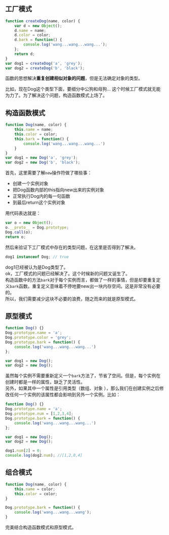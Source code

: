 
## 工厂模式
```js
function createDog(name, color) {
    var d = new Object();
    d.name = name;
    d.color = color;
    d.bark = function() {
        console.log('wang...wang...wang...');
    };
    return d;
}
var dog1 = createDog('a', 'grey');
var dog2 = createDog('b', 'black');
```
函数的思想解决**重复创建相似对象的问题**，但是无法确定对象的类型。

比如，现在Dog这个类型下面，要细分中公狗和母狗...  这个时候工厂模式就无能为力了。为了解决这个问题，构造函数模式上场了。

## 构造函数模式
```js
function Dog(name, color) {
    this.name = name;
    this.color = color;
    this.bark = function() {
        console.log('wang...wang...wang...')
    }
}
var dog1 = new Dog('a', 'grey');
var dog2 = new Dog('b', 'black');
```
首先，这里需要了解`new`操作符做了哪些事：
- 创建一个实例对象
- 把Dog函数内部的this指向new出来的实例对象
- 正常执行Dog内的每一句函数
- 到最后return这个实例对象

用代码表达就是：
```js
var o = new Object();
o.__proto__ = Dog.prototype;
Dog.call(o);
return o;
```

然后来验证下工厂模式中存在的类型问题，在这里是否得到了解决。
```js
dog1 instanceof Dog; // true
```
dog1已经被认为是Dog类型了。  
ok，工厂模式的问题已经解决了。这个时候新的问题又诞生了。  
构造函数中的方法`bark`对于每个实例而言，都做了一样的事情，但是却要重复定义`bark`函数。重复定义意味着不停地要new出一块内存空间。这是非常没有必要的。  
所以，我们需要减少这块不必要的浪费，随之而来的就是原型模式。

## 原型模式
```js
function Dog() {}
Dog.prototype.name = 'a';
Dog.prototype.color = 'grey';
Dog.prototype.bark = function() {
    console.log('wang...wang...wang...')
};

var dog1 = new Dog();
var dog2 = new Dog();
```
虽然每个实例不需要重新定义一个`bark`方法了，节省了空间。但是，每个实例在创建时都是一样的属性，缺乏了灵活性。  
另外，如果其中一个属性是引用类型（数组、对象
），那么我们在创建实例之后修改任何一个实例的该属性都会影响到另外一个实例。比如：
```js
function Dog() {}
Dog.prototype.name = 'a';
Dog.prototype.num = [1,2,3,4];
Dog.prototype.bark = function() {
    console.log('wang...wang...wang...')
};

var dog1 = new Dog();
var dog2 = new Dog();

dog1.num[2] = 0;
console.log(dog2.num); //[1,2,0,4]
```

## 组合模式
```js
function Dog(name, color) {
    this.name = color;
    this.color = color;
}

Dog.prototype.bark = function() {
    console.log('wang...wang...wang');    
}
```
完美结合构造函数模式和原型模式。

